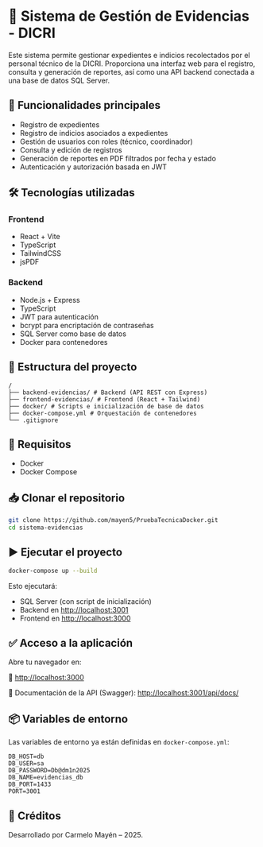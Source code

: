 # 📁 Sistema de Gestión de Evidencias - DICRI

Este sistema permite gestionar expedientes e indicios recolectados por el personal técnico de la DICRI. Proporciona una interfaz web para el registro, consulta y generación de reportes, así como una API backend conectada a una base de datos SQL Server.

## 🚀 Funcionalidades principales

- Registro de expedientes
- Registro de indicios asociados a expedientes
- Gestión de usuarios con roles (técnico, coordinador)
- Consulta y edición de registros
- Generación de reportes en PDF filtrados por fecha y estado
- Autenticación y autorización basada en JWT

## 🛠️ Tecnologías utilizadas

### Frontend
- React + Vite
- TypeScript
- TailwindCSS
- jsPDF

### Backend
- Node.js + Express
- TypeScript
- JWT para autenticación
- bcrypt para encriptación de contraseñas
- SQL Server como base de datos
- Docker para contenedores

## 📂 Estructura del proyecto

```
/
├── backend-evidencias/ # Backend (API REST con Express)
├── frontend-evidencias/ # Frontend (React + Tailwind)
├── docker/ # Scripts e inicialización de base de datos
├── docker-compose.yml # Orquestación de contenedores
└── .gitignore
```

## 🔧 Requisitos

- Docker
- Docker Compose

## 📥 Clonar el repositorio

```bash
git clone https://github.com/mayen5/PruebaTecnicaDocker.git
cd sistema-evidencias
```

## ▶️ Ejecutar el proyecto

```bash
docker-compose up --build
```

Esto ejecutará:

- SQL Server (con script de inicialización)
- Backend en [http://localhost:3001](http://localhost:3001)
- Frontend en [http://localhost:3000](http://localhost:3000)

## ✅ Acceso a la aplicación

Abre tu navegador en:

🔗 [http://localhost:3000](http://localhost:3000)

🔗 Documentación de la API (Swagger): [http://localhost:3001/api/docs/](http://localhost:3001/api/docs/)

## 📦 Variables de entorno

Las variables de entorno ya están definidas en `docker-compose.yml`:

```env
DB_HOST=db
DB_USER=sa
DB_PASSWORD=Db@dm1n2025
DB_NAME=evidencias_db
DB_PORT=1433
PORT=3001
```

## 📝 Créditos

Desarrollado por Carmelo Mayén – 2025.